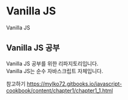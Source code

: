 # Vanilla JS
Vanilla JS

## Vanilla JS 공부
Vanilla JS 공부를 위한 리파지토리입니다.</br>
Vanilla JS는 순수 자바스크립트 자체입니다.

참고하기
https://mylko72.gitbooks.io/javascript-cookbook/content/chapter1/chapter1_1.html
